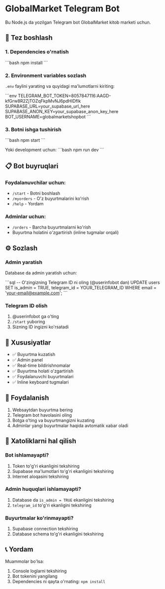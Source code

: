 # GlobalMarket Telegram Bot

Bu Node.js da yozilgan Telegram bot GlobalMarket kitob marketi uchun.

## 🚀 Tez boshlash

### 1. Dependencies o'rnatish
\`\`\`bash
npm install
\`\`\`

### 2. Environment variables sozlash
`.env` faylini yarating va quyidagi ma'lumotlarni kiriting:

\`\`\`env
TELEGRAM_BOT_TOKEN=8057847116:AAGD-kfGrw8R2ZjTOZqFkpMvNJ6pdHIDfIk
SUPABASE_URL=your_supabase_url_here
SUPABASE_ANON_KEY=your_supabase_anon_key_here
BOT_USERNAME=globalmarketshopbot
\`\`\`

### 3. Botni ishga tushirish
\`\`\`bash
npm start
\`\`\`

Yoki development uchun:
\`\`\`bash
npm run dev
\`\`\`

## 📋 Bot buyruqlari

### Foydalanuvchilar uchun:
- `/start` - Botni boshlash
- `/myorders` - O'z buyurtmalarini ko'rish
- `/help` - Yordam

### Adminlar uchun:
- `/orders` - Barcha buyurtmalarni ko'rish
- Buyurtma holatini o'zgartirish (inline tugmalar orqali)

## ⚙️ Sozlash

### Admin yaratish
Database da admin yaratish uchun:

\`\`\`sql
-- O'zingizning Telegram ID ni oling (@userinfobot dan)
UPDATE users SET is_admin = TRUE, telegram_id = YOUR_TELEGRAM_ID 
WHERE email = 'your-email@example.com';
\`\`\`

### Telegram ID olish
1. @userinfobot ga o'ting
2. `/start` yuboring
3. Sizning ID ingizni ko'rsatadi

## 🔧 Xususiyatlar

- ✅ Buyurtma kuzatish
- ✅ Admin panel
- ✅ Real-time bildirishnomalar
- ✅ Buyurtma holati o'zgartirish
- ✅ Foydalanuvchi buyurtmalari
- ✅ Inline keyboard tugmalari

## 📱 Foydalanish

1. Websaytdan buyurtma bering
2. Telegram bot havolasini oling
3. Botga o'ting va buyurtmangizni kuzating
4. Adminlar yangi buyurtmalar haqida avtomatik xabar oladi

## 🐛 Xatoliklarni hal qilish

### Bot ishlamayapti?
1. Token to'g'ri ekanligini tekshiring
2. Supabase ma'lumotlari to'g'ri ekanligini tekshiring
3. Internet aloqasini tekshiring

### Admin huquqlari ishlamayapti?
1. Database da `is_admin = TRUE` ekanligini tekshiring
2. `telegram_id` to'g'ri ekanligini tekshiring

### Buyurtmalar ko'rinmayapti?
1. Supabase connection tekshiring
2. Database schema to'g'ri ekanligini tekshiring

## 📞 Yordam

Muammolar bo'lsa:
1. Console loglarni tekshiring
2. Bot tokenini yangilang
3. Dependencies ni qayta o'rnating: `npm install`
